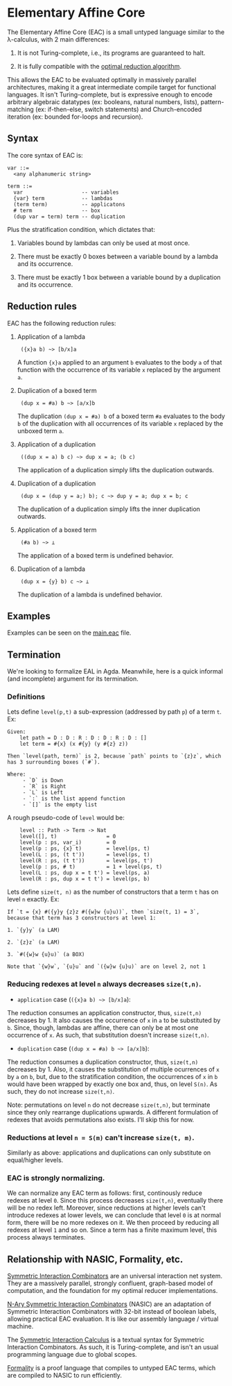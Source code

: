 # Elementary Affine Core

The Elementary Affine Core (EAC) is a small untyped language similar to the λ-calculus, with 2 main differences:

1. It is not Turing-complete, i.e., its programs are guaranteed to halt.

2. It is fully compatible with the [optimal reduction algorithm](https://medium.com/@maiavictor/solving-the-mystery-behind-abstract-algorithms-magical-optimizations-144225164b07).

This allows the EAC to be evaluated optimally in massively parallel architectures, making it a great intermediate compile target for functional languages. It isn't Turing-complete, but is expressive enough to encode arbitrary algebraic datatypes (ex: booleans, natural numbers, lists), pattern-matching (ex: if-then-else, switch statements) and Church-encoded iteration (ex: bounded for-loops and recursion).


## Syntax

The core syntax of EAC is:

```
var ::=
  <any alphanumeric string>

term ::=
  var                   -- variables
  {var} term            -- lambdas
  (term term)           -- applicatons
  # term                -- box 
  (dup var = term) term -- duplication
```

Plus the stratification condition, which dictates that:

1. Variables bound by lambdas can only be used at most once.

2. There must be exactly 0 boxes between a variable bound by a lambda and its occurrence.

3. There must be exactly 1 box between a variable bound by a duplication and its occurrence.

## Reduction rules

EAC has the following reduction rules:

1. Application of a lambda

        ({x}a b) ~> [b/x]a

    A function `{x}a` applied to an argument `b` evaluates to the body `a` of that function with the occurrence of its variable `x` replaced by the argument `a`.

2. Duplication of a boxed term

        (dup x = #a) b ~> [a/x]b

    The duplication `(dup x = #a) b` of a boxed term `#a` evaluates to the body `b` of the duplication with all occurrences of its variable `x` replaced by the unboxed term `a`.

3. Application of a duplication
        
        ((dup x = a) b c) ~> dup x = a; (b c)

    The application of a duplication simply lifts the duplication outwards.

4. Duplication of a duplication

        (dup x = (dup y = a;) b); c ~> dup y = a; dup x = b; c

    The duplication of a duplication simply lifts the inner duplication outwards.

5. Application of a boxed term
  
        (#a b) ~> ⊥

    The application of a boxed term is undefined behavior.

6. Duplication of a lambda

        (dup x = {y} b) c ~> ⊥

    The duplication of a lambda is undefined behavior.

## Examples

Examples can be seen on the [main.eac](main.eac) file.

## Termination

We're looking to formalize EAL in Agda. Meanwhile, here is a quick informal (and incomplete) argument for its termination.

### Definitions

Lets define `level(p,t)` a sub-expression (addressed by path `p`) of a term `t`. Ex:
```
Given:		
    let path = D : D : R : D : D : R : D : []
    let term = #{x} (x #{y} (y #{z} z))

Then `level(path, term)` is 2, because `path` points to `{z}z`, which has 3 surrounding boxes (`#`).

Where:
     - `D` is Down
     - `R` is Right
     - `L` is Left
     - `:` is the list append function
     - `[]` is the empty list
```

A rough pseudo-code of `level` would be:

```
    level :: Path -> Term -> Nat
    level([], t)                = 0
    level(p : ps, var_i)        = 0
    level(p : ps, {x} t)        = level(ps, t)
    level(L : ps, (t t'))       = level(ps, t)
    level(R : ps, (t t'))       = level(ps, t')
    level(p : ps, # t)          = 1 + level(ps, t)
    level(L : ps, dup x = t t') = level(ps, a)
    level(R : ps, dup x = t t') = level(ps, b)
```

Lets define `size(t, n)` as the number of constructors that a term `t` has on level `n` exactly. Ex:

    If `t = {x} #({y}y {z}z #({w}w {u}u))`, then `size(t, 1) = 3`,
    because that term has 3 constructors at level 1:

    1. `{y}y` (a LAM)

    2. `{z}z` (a LAM)

    3. `#({w}w {u}u)` (a BOX)

    Note that `{w}w`, `{u}u` and `({w}w {u}u)` are on level 2, not 1

### Reducing redexes at level `n` always decreases `size(t,n)`.

- `application` case (`({x}a b) ~> [b/x]a`):

The reduction consumes an application constructor, thus, `size(t,n)` decreases by 1. It also causes the occurrence of `x` in `a` to be substituted by `b`. Since, though, lambdas are affine, there can only be at most one occurrence of `x`. As such, that substitution doesn't increase `size(t,n)`.

- `duplication` case (`(dup x = #a) b ~> [a/x]b`):

The reduction consumes a duplication constructor, thus, `size(t,n)` decreases by 1. Also, it causes the substitution of multiple ocurrences of `x` by `a` on `b`, but, due to the stratification condition, the occurrences of `x` in `b` would have been wrapped by exactly one box and, thus, on level `S(n)`. As such, they do not increase `size(t,n)`.

Note: permutations on level `n` do not decrease `size(t,n)`, but terminate since they only rearrange duplications upwards. A different formulation of redexes that avoids permutations also exists. I'll skip this for now.

### Reductions at level `n = S(m)` can't increase `size(t, m)`. 

Similarly as above: applications and duplications can only substitute on equal/higher levels.

### EAC is strongly normalizing.

We can normalize any EAC term as follows: first, continously reduce redexes at level `0`. Since this process decreases `size(t,n)`, eventually there will be no redex left. Moreover, since reductions at higher levels can't introduce redexes at lower levels, we can conclude that level `0` is at normal form, there will be no more redexes on it. We then proceed by reducing all redexes at level `1` and so on. Since a term has a finite maximum level, this process always terminates.

## Relationship with NASIC, Formality, etc.

[Symmetric Interaction Combinators](https://pdfs.semanticscholar.org/1731/a6e49c6c2afda3e72256ba0afb34957377d3.pdf) are an universal interaction net system. They are a massively parallel, strongly confluent, graph-based model of computation, and the foundation for my optimal reducer implementations.

[N-Ary Symmetric Interaction Combinators](https://github.com/MaiaVictor/Nasic-legacy) (NASIC) are an adaptation of Symmetric Interaction Combinators with 32-bit instead of boolean labels, allowing practical EAC evaluation. It is like our assembly language / virtual machine.

The [Symmetric Interaction Calculus](https://github.com/maiavictor/symmetric-interaction-calculus) is a textual syntax for Symmetric Interaction Combinators. As such, it is Turing-complete, and isn't an usual programming language due to global scopes.

[Formality](https://gitlab.com/moonad/formality) is a proof language that compiles to untyped EAC terms, which are compiled to NASIC to run efficiently.

